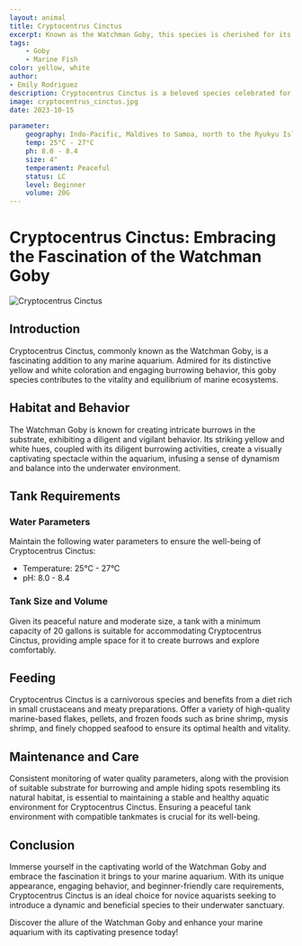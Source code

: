 ```yaml
---
layout: animal
title: Cryptocentrus Cinctus
excerpt: Known as the Watchman Goby, this species is cherished for its unique appearance and beneficial burrowing behavior. It is often found creating intricate burrows in the substrate, contributing to a dynamic and balanced ecosystem within the marine aquarium.
tags:
    - Goby
    - Marine Fish
color: yellow, white
author:
- Emily Rodriguez
description: Cryptocentrus Cinctus is a beloved species celebrated for its engaging behavior and beneficial influence on the aquarium environment.
image: cryptocentrus_cinctus.jpg
date: 2023-10-15

parameter:
    geography: Indo-Pacific, Maldives to Samoa, north to the Ryukyu Islands, south to the Great Barrier Reef
    temp: 25°C - 27°C
    ph: 8.0 - 8.4
    size: 4"
    temperament: Peaceful
    status: LC
    level: Beginner
    volume: 20G
---
```


# Cryptocentrus Cinctus: Embracing the Fascination of the Watchman Goby

![Cryptocentrus Cinctus](cryptocentrus_cinctus.jpg)

## Introduction

Cryptocentrus Cinctus, commonly known as the Watchman Goby, is a fascinating addition to any marine aquarium. Admired for its distinctive yellow and white coloration and engaging burrowing behavior, this goby species contributes to the vitality and equilibrium of marine ecosystems.

## Habitat and Behavior

The Watchman Goby is known for creating intricate burrows in the substrate, exhibiting a diligent and vigilant behavior. Its striking yellow and white hues, coupled with its diligent burrowing activities, create a visually captivating spectacle within the aquarium, infusing a sense of dynamism and balance into the underwater environment.

## Tank Requirements

### Water Parameters

Maintain the following water parameters to ensure the well-being of Cryptocentrus Cinctus:

- Temperature: 25°C - 27°C
- pH: 8.0 - 8.4

### Tank Size and Volume

Given its peaceful nature and moderate size, a tank with a minimum capacity of 20 gallons is suitable for accommodating Cryptocentrus Cinctus, providing ample space for it to create burrows and explore comfortably.

## Feeding

Cryptocentrus Cinctus is a carnivorous species and benefits from a diet rich in small crustaceans and meaty preparations. Offer a variety of high-quality marine-based flakes, pellets, and frozen foods such as brine shrimp, mysis shrimp, and finely chopped seafood to ensure its optimal health and vitality.

## Maintenance and Care

Consistent monitoring of water quality parameters, along with the provision of suitable substrate for burrowing and ample hiding spots resembling its natural habitat, is essential to maintaining a stable and healthy aquatic environment for Cryptocentrus Cinctus. Ensuring a peaceful tank environment with compatible tankmates is crucial for its well-being.

## Conclusion

Immerse yourself in the captivating world of the Watchman Goby and embrace the fascination it brings to your marine aquarium. With its unique appearance, engaging behavior, and beginner-friendly care requirements, Cryptocentrus Cinctus is an ideal choice for novice aquarists seeking to introduce a dynamic and beneficial species to their underwater sanctuary.

Discover the allure of the Watchman Goby and enhance your marine aquarium with its captivating presence today!
